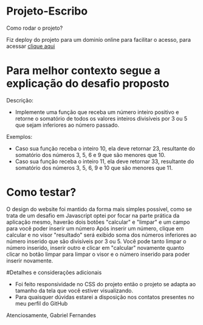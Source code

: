 # Projeto-Escribo

Como rodar o projeto?

Fiz deploy do projeto para um dominío online para facilitar o acesso, para acessar <a href="https://main--projetoescribo-gabrielfernandes.netlify.app" target="_blank"> clique aqui </a>

# Para melhor contexto segue a explicação do desafio proposto
Descrição:
- Implemente uma função que receba um número inteiro positivo e retorne o somatório de todos os valores
inteiros divisíveis por 3 ou 5 que sejam inferiores ao número passado.

Exemplos:
- Caso sua função receba o inteiro 10, ela deve retornar 23, resultante do somatório dos números 3, 5, 6 e
9 que são menores que 10.
- Caso sua função receba o inteiro 11, ela deve retornar 33, resultante do somatório dos números 3, 5, 6, 9
e 10 que são menores que 11.

# Como testar?

O design do website foi mantido da forma mais simples possível, como se trata de um desafio em Javascript optei por focar na parte prática da aplicação mesmo,
haverão dois botões "calcular" e "limpar" e um campo para você poder inserir um número Após inserir um número, clique em calcular e no visor "resultado" será exibido soma dos números inferiores ao número inserido que são divisíveis por 3 ou 5. Você pode tanto limpar o número inserido, inserir outro e clicar em "calcular" novamente quanto clicar no botão limpar para limpar o visor e o número inserido para poder inserir novamente.

#Detalhes e considerações adicionais 
- Foi feito responsividade no CSS do projeto então o projeto se adapta ao tamanho da tela que você estiver visualizando.
- Para quaisquer dúvidas estarei a disposição nos contatos presentes no meu perfil do GitHub

Atenciosamente,
Gabriel Fernandes
